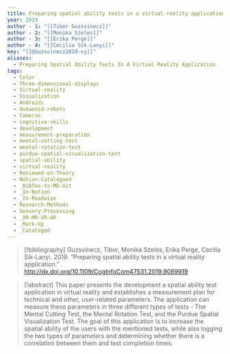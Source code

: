 ```yaml
---
title: Preparing spatial ability tests in a virtual reality application
year: 2019
author - 1: "[[Tibor Guzsvinecz]]"
author - 2: "[[Monika Szeles]]"
author - 3: "[[Erika Perge]]"
author - 4: "[[Cecilia Sik-Lanyi]]"
key: "[[@Guzsvinecz2019-sy]]"
aliases:
  - Preparing Spatial Ability Tests In A Virtual Reality Application
tags:
  - Color
  - Three-dimensional-displays
  - Virtual-reality
  - Visualization
  - Androids
  - Humanoid-robots
  - Cameras
  - cognitive-skills
  - development
  - measurement-preparation
  - mental-cutting-test
  - mental-rotation-test
  - purdue-spatial-visualization-test
  - spatial-ability
  - virtual-reality
  - Reviewed-on-Theory
  - Notion-Catalogued
  - _BibTex-to-MD-Git
  - _In-Notion
  - _In-Readwise
  - Research-Methods
  - Sensory-Processing
  - _XR-MR-VR-AR
  - _Mark-Up
  - _Cataloged
---
```


> [!bibliography]
> Guzsvinecz, Tibor, Monika Szeles, Erika Perge, Cecilia Sik-Lanyi. 2019. “Preparing spatial ability tests in a virtual reality application.” . http://dx.doi.org/10.1109/CogInfoCom47531.2019.9089919

> [!abstract]
> This paper presents the development a spatial ability test application in virtual reality and establishes a measurement plan for technical and other, user-related parameters. The application can measure these parameters in three different types of tests -  The Mental Cutting Test, the Mental Rotation Test, and the Purdue Spatial Visualization Test. The goal of this application is to increase the spatial ability of the users with the mentioned tests, while also logging the two types of parameters and determining whether there is a correlation between them and test completion times.
